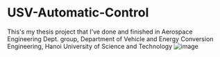 # USV-Automatic-Control
This's my thesis project that I've done and finished in Aerospace Engineering Dept. group, Department of Vehicle and Energy Conversion Engineering, Hanoi University of Science and Technology
![image](https://github.com/BinhCornelius/USV-Automatic-Control/assets/170936970/87988b2f-7991-43b7-aeb4-97ae2fb2d670)

